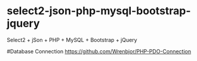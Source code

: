 select2-json-php-mysql-bootstrap-jquery
=======================================

Select2 + jSon + PHP + MySQL + Bootstrap + jQuery


#Database Connection
https://github.com/Wrenbjor/PHP-PDO-Connection